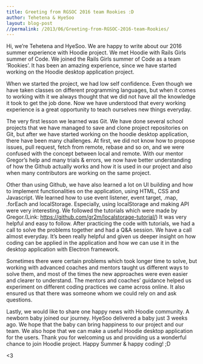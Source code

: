 ```yaml
---
title: Greeting from RGSOC 2016 team Rookies :D
author: Tehetena & HyeSoo 
layout: blog-post
//permalink: /2013/06/Greeting-from-RGSOC-2016-team-Rookies/
---
```

Hi, we’re Tehetena and HyeSoo. We are happy to write about our 2016 summer experience with Hoodie project. We met Hoodie with Rails Girls summer of Code. We joined the Rails Girls summer of Code as a team ‘Rookies’. It has been an amazing experience, since we have started working on the Hoodie desktop application project. 

When we started the project, we had low self confidence. Even though we have taken classes on different programming languages, but when it comes to working with it we always thought that we did not have all the knowledge it took to get the job done. Now we have understood that every working experience is a great opportunity to teach ourselves new things everyday.

The very first lesson we learned was Git. We have done several school projects that we have managed to save and clone project repositories on Git, but after we have started working on the hoodie desktop application, there have been many challenges. At first, we did not know how to propose issues, pull request, fetch from remote, rebase and so on, and we were confused with the concept between local and remote. With our mentor Gregor’s help and many trials & errors, we now have better understanding of how the Github actually works and how it is used in our project and also when many contributors are working on the same project.

Other than using Github, we have also learned a lot on UI building and how to implement functionalities on the application, using HTML, CSS and Javascript. We learned how to use event listener, event target, .map, .forEach and localStorage. Especially, using localStorage and making API were very interesting. We followed the tutorials which were made by Gregor.(Link: https://github.com/gr2m/localstorage-tutorial/) It was very helpful and easy to follow. After practicing the code with tutorials, we had a call to solve the problems together and had a Q&A session. We have a call almost everyday. It’s been really helpful and given us deeper insight on how coding can be applied in the application and how we can use it in the desktop application with Electron framework. 

Sometimes there were certain problems which took longer time to solve, but working with advanced coaches and mentors taught us different ways to solve them, and most of the times the new approaches were even easier and clearer to understand. The mentors and coaches’ guidance helped us experiment on different coding practices we came across online. It also ensured us that there was someone whom we could rely on and ask questions.  

Lastly, we would like to share one happy news with Hoodie community. A newborn baby joined our journey. HyeSoo delivered a baby just 3 weeks ago. We hope that the baby can bring happiness to our project and our team. We also hope that we can make a useful Hoodie desktop application for the users. Thank you for welcoming us and providing us a wonderful chance to join Hoodie project.  Happy Summer & happy coding! ;D 

<3
